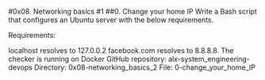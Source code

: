 #0x08. Networking basics #1
##0. Change your home IP
Write a Bash script that configures an Ubuntu server with the below requirements.

Requirements:

localhost resolves to 127.0.0.2
facebook.com resolves to 8.8.8.8.
The checker is running on Docker
GitHub repository: alx-system_engineering-devops
Directory: 0x08-networking_basics_2
File: 0-change_your_home_IP
